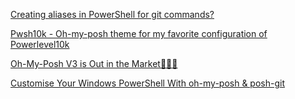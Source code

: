 [Creating aliases in PowerShell for git commands?](https://stackoverflow.com/questions/2858484/creating-aliases-in-powershell-for-git-commands)

[Pwsh10k - Oh-my-posh theme for my favorite configuration of Powerlevel10k](https://github.com/Kudostoy0u/pwsh10k)

[Oh-My-Posh V3 is Out in the Market🎉🎉🎉](https://medium.com/illumination/oh-my-posh-v3-is-out-in-the-market-9ef3def19e58)

[Customise Your Windows PowerShell With oh-my-posh & posh-git](https://medium.com/analytics-vidhya/customize-your-windows-powershell-with-oh-my-posh-posh-git-93284b2749b6)
